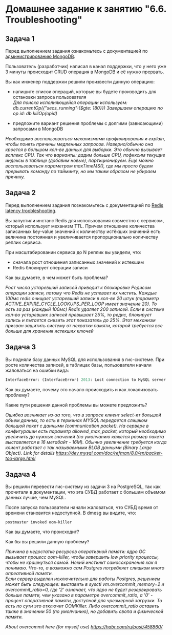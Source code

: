 # Домашнее задание к занятию "6.6. Troubleshooting"

## Задача 1

Перед выполнением задания ознакомьтесь с документацией по [администрированию MongoDB](https://docs.mongodb.com/manual/administration/).

Пользователь (разработчик) написал в канал поддержки, что у него уже 3 минуты происходит CRUD операция в MongoDB и её 
нужно прервать. 

Вы как инженер поддержки решили произвести данную операцию:
- напишите список операций, которые вы будете производить для остановки запроса пользователя   
*Для поиска исполняющейся операции используем: db.currentOp({"secs_running":{$gte: 180}}) 
Завершаем операцию по op id: db.killOp(opid)*   

- предложите вариант решения проблемы с долгими (зависающими) запросами в MongoDB

*Необходимо воспользоваться механизмами профилирования и explain, чтобы понять причины медленных запросов. Наверно/обычно она кроется в большом кол-ве данных для выборки. Это обычно вызывает всплекс CPU. Так что варианты: дадим больше CPU, пофиксим текущие индексы в таблице (добавим новые), партиционируем. Еще можно воспользоваться параметром maxTimeMS(), где мы просто будем прерывать команду по таймингу, но мы таким образом не убираем причину.*

## Задача 2

Перед выполнением задания познакомьтесь с документацией по [Redis latency troobleshooting](https://redis.io/topics/latency).

Вы запустили инстанс Redis для использования совместно с сервисом, который использует механизм TTL. 
Причем отношение количества записанных key-value значений к количеству истёкших значений есть величина постоянная и
увеличивается пропорционально количеству реплик сервиса. 

При масштабировании сервиса до N реплик вы увидели, что:
- сначала рост отношения записанных значений к истекшим
- Redis блокирует операции записи

Как вы думаете, в чем может быть проблема?

*Рост числа устаревший записей приводит к блокировке Редисом операции записи, потому что Redis не успевает их чистить.
Каждые 100мс redis очищает устаревший записи в кол-ве 20 штук (параметр ACTIVE_EXPIRE_CYCLE_LOOKUPS_PER_LOOP имеет значение 20). То есть за раз (каждый 100мс) Redis удаляет 200 записей. Если в системе кол-во устаревших записей превышает 25%, то редис, блокирует запись и пытается снизить этот показатель до 25%. Этот механизм призван защитить систему от нехватки памяти, которой требуется все больше для хранения истекших ключей*   

## Задача 3

Вы подняли базу данных MySQL для использования в гис-системе. При росте количества записей, в таблицах базы,
пользователи начали жаловаться на ошибки вида:
```python
InterfaceError: (InterfaceError) 2013: Lost connection to MySQL server during query u'SELECT..... '
```

Как вы думаете, почему это начало происходить и как локализовать проблему?

Какие пути решения данной проблемы вы можете предложить?

*Ошибка возникает из-за того, что в запросе клиент select-ит большой объем данных, то есть в терминах MYSQL передается слишком большой пакет с данными (communication packet). На сервере в конфигурации есть параметр allowed_max_packet, который необходимо увеличить до нужных значений (по умолчанию кажется размер пакета выставляется в 16 мегабайт - 16M). Обычно увеличение требуется когда клиент работает с так называемыми BLOB данными (Binary Large Object). Link for details https://dev.mysql.com/doc/refman/8.0/en/packet-too-large.html*

## Задача 4


Вы решили перевести гис-систему из задачи 3 на PostgreSQL, так как прочитали в документации, что эта СУБД работает с 
большим объемом данных лучше, чем MySQL.

После запуска пользователи начали жаловаться, что СУБД время от времени становится недоступной. В dmesg вы видите, что:

`postmaster invoked oom-killer`

Как вы думаете, что происходит?

Как бы вы решили данную проблему?

*Причина в недостатке ресурсов оперативной памяти: ядро ОС вызывает процесс oom-killer, чтобы завершить low priority процессы, чтобы не крашнуться самой. Некий инстинкт самосохранения как я понимаю. Что-то, а возможно сам Postgres потребляет слишком много опреативной памяти.   
Если сервер выделен исключительно для работы Postgres, решением может быть следующее: выставить в sysctl vm.overcommit_memory=2 и overcommit_ratio=0, где '2' означает, что ядро не будет резервировать больше памяти, чем указано в параметре overcommit_ratio, а '0' - процент оперативной памяти, доступной для чрезмерной загрузки. То есть по сути это отключит OOMKiller. Либо overcommit_ratio оставить также в значении 50 (по умолчанию), но добавить свопа и физической памяти.*    

*About overcommit here (for myself use) https://habr.com/ru/post/458860/*
